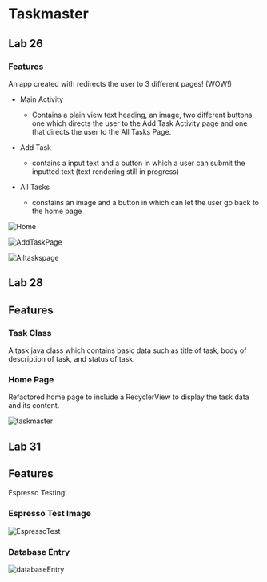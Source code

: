 # Taskmaster

## Lab 26

### Features

An app created with redirects the user to 3 different pages! (WOW!)

- Main Activity
  - Contains a plain view text heading, an image, two different buttons, one which directs the user to the Add Task Activity page and one that directs the user to the All Tasks Page.

- Add Task
  - contains a input text and a button in which a user can submit the inputted text (text rendering still in progress)

- All Tasks 
  - constains an image and a button in which can let the user go back to the home page
  
![Home](https://user-images.githubusercontent.com/101059597/191190373-b935f176-99c4-4132-9f3a-2ea3c7247477.png)

![AddTaskPage](https://user-images.githubusercontent.com/101059597/191190474-d7bc0eae-2d66-46cf-9186-0b1642d97cf7.png)

![Alltaskspage](https://user-images.githubusercontent.com/101059597/191190484-e2861b5b-8b1a-4152-abaa-e3740a87878e.png)

## Lab 28

## Features

### Task Class

A task java class which contains basic data such as title of task, body of description of task, and status of task.

### Home Page

Refactored home page to include a RecyclerView to display the task data and its content.

![taskmaster](https://user-images.githubusercontent.com/101059597/191684149-bcf3e550-87a0-4099-90b6-6e04eabe35a4.png)

## Lab 31

## Features 

Espresso Testing!

### Espresso Test Image 

![EspressoTest](https://user-images.githubusercontent.com/101059597/192434447-0e74fa30-f053-4395-ae92-d4de21425647.png)

### Database Entry

![databaseEntry](https://user-images.githubusercontent.com/101059597/192434499-7197d6fb-6097-45f7-83df-09d7db4a49ee.png)
